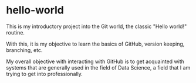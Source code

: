 # hello-world

This is my introductory project into the Git world, the classic "Hello world!" routine.

With this, it is my objective to learn the basics of GitHub, version keeping, branching, etc.

My overall objective with interacting with GitHub is to get acquainted with systems that are generally used in the field of Data Science, a field that I am trying to get into professionally.
